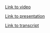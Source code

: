 [Link to video](https://youtu.be/x7wWFruYnrY)

[Link to presentation](https://evgenklo.github.io/scrum-presentation/)

[Link to transcript](https://drive.google.com/file/d/1xGwoXCamJN9hh5clJGIFZ8e9YMEtwK3G/view?usp=drive_link)